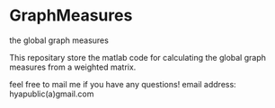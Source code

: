 # GraphMeasures
the global graph measures


This repositary store the matlab code for calculating the global graph measures from a weighted matrix.


feel free to mail me if you have any questions!
email address: hyapublic(a)gmail.com
